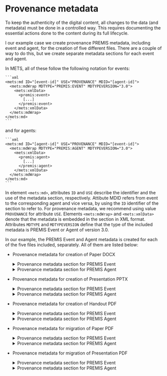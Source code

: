 # Provenance metadata

To keep the authenticity of the digital content, all changes to the data (and metadata) must be done in a controlled way. This requires documenting the essential actions done to the content during its full lifecycle.

I our example case we create provenance PREMIS metadata, including event and agent, for the creation of five different files. There are a couple of way to do this, but we create separate metadata sections for each event and agent.

In METS, all of these follow the following notation for events:

    ```xml
    <mets:md ID="[event-id]" USE="PROVENANCE" MDID="[agent-id]">
      <mets:mdWrap MDTYPE="PREMIS:EVENT" MDTYPEVERSION="3.0">
        <mets:xmlData>
          <premis:event>
            [...]
          </premis:event>            
        </mets:xmlData>
      </mets:mdWrap>
    </mets:md>
    ```
and for agents:

    ```xml
    <mets:md ID="[agent-id]" USE="PROVENANCE" MDID="[event-id]">
      <mets:mdWrap MDTYPE="PREMIS:AGENT" MDTYPEVERSION="3.0">
        <mets:xmlData>
          <premis:agent>
            [...]
          </premis:agent>
        </mets:xmlData>
      </mets:mdWrap>
    </mets:md>
    ```
In element `<mets:md>`, attributes `ID` and `USE` describe the identifier and the use of the metadata section, respectively. Attibute MDID refers from event to the corresponding agent and vice versa, by using the `ID` identifier of the section to refer to. For provenance metadata, we recommend using value `PROVENANCE` for attribute `USE`. Elements `<mets:mdWrap>` and `<mets:xmlData>` denote that the metadata is embedded in the section in XML format. Attributes `MDTYPE` and `MDTYPEVERSION` define that the type of the included metadata is PREMIS Event or Agent of version 3.0.

In our example, the PREMIS Event and Agent metadata is created for each of the five files included, separately. All of them are listed below:

- Provenance metadata for creation of Paper DOCX

    <details>

    <summary>Provenance metadata section for PREMIS Event</summary>

    ```xml
    <mets:md ID="event-001" USE="PROVENANCE" MDID="agent-001">
      <mets:mdWrap MDTYPE="PREMIS:EVENT" MDTYPEVERSION="3.0">
        <mets:xmlData>
          <premis:event>
            <premis:eventIdentifier>
              <premis:eventIdentifierType>local</premis:eventIdentifierType>
              <premis:eventIdentifierValue>event-001</premis:eventIdentifierValue>
            </premis:eventIdentifier>
            <premis:eventType authority="premisEventType" authorityURI="http://id.loc.gov/vocabulary/preservation/eventType" valueURI="http://id.loc.gov/vocabulary/preservation/eventType/cre">creation</premis:eventType>
            <premis:eventDateTime>2021-12-01T15:05</premis:eventDateTime>
            <premis:eventDetailInformation>
              <premis:eventDetail>Object created with Microsoft Office Word</premis:eventDetail>
            </premis:eventDetailInformation>
            <premis:linkingAgentIdentifier>
              <premis:linkingAgentIdentifierType>local</premis:linkingAgentIdentifierType>
              <premis:linkingAgentIdentifierValue>agent-001</premis:linkingAgentIdentifierValue>
              <premis:linkingAgentRole authority="premisEventRelatedAgentRole" authorityURI="http://id.loc.gov/vocabulary/preservation/eventRelatedAgentRole" valueURI="http://id.loc.gov/vocabulary/preservation/eventRelatedAgentRole/exe">executing program</premis:linkingAgentRole>
            </premis:linkingAgentIdentifier>
          </premis:event>            
        </mets:xmlData>
      </mets:mdWrap>
    </mets:md>
    ```

    </details>

    <details>

    <summary>Provenance metadata section for PREMIS Agent</summary>

    ```xml
    <mets:md ID="agent-001" USE="PROVENANCE" MDID="event-001">
      <mets:mdWrap MDTYPE="PREMIS:AGENT" MDTYPEVERSION="3.0">
        <mets:xmlData>
          <premis:agent>
            <premis:agentIdentifier>
              <premis:agentIdentifierType>local</premis:agentIdentifierType>
              <premis:agentIdentifierValue>agent-001</premis:agentIdentifierValue>
            </premis:agentIdentifier>
            <premis:agentName>Microsoft Office Word</premis:agentName>
            <premis:agentType authority="premisAgentType" authorityURI="http://id.loc.gov/vocabulary/preservation/agentType" valueURI="http://id.loc.gov/vocabulary/preservation/agentType/sof">software</premis:agentType>
            <premis:linkingEventIdentifier>
              <premis:linkingEventIdentifierType>local</premis:linkingEventIdentifierType>
              <premis:linkingEventIdentifierValue>event-001</premis:linkingEventIdentifierValue>
            </premis:linkingEventIdentifier>
          </premis:agent>
        </mets:xmlData>
      </mets:mdWrap>
    </mets:md>
    ```

    </details>

- Provenance metadata for creation of Presentation PPTX

    <details>

    <summary>Provenance metadata section for PREMIS Event</summary>

    ```xml
    <mets:md ID="event-002" USE="PROVENANCE" MDID="agent-002">
      <mets:mdWrap MDTYPE="PREMIS:EVENT" MDTYPEVERSION="3.0">
        <mets:xmlData>
          <premis:event>
            <premis:eventIdentifier>
              <premis:eventIdentifierType>local</premis:eventIdentifierType>
              <premis:eventIdentifierValue>event-002</premis:eventIdentifierValue>
            </premis:eventIdentifier>
            <premis:eventType authority="premisEventType" authorityURI="http://id.loc.gov/vocabulary/preservation/eventType" valueURI="http://id.loc.gov/vocabulary/preservation/eventType/cre">creation</premis:eventType>
            <premis:eventDateTime>2023-09-15T23:02</premis:eventDateTime>
            <premis:eventDetailInformation>
              <premis:eventDetail>Object created with Microsoft Office Powerpoint</premis:eventDetail>
            </premis:eventDetailInformation>
            <premis:linkingAgentIdentifier>
              <premis:linkingAgentIdentifierType>local</premis:linkingAgentIdentifierType>
              <premis:linkingAgentIdentifierValue>agent-002</premis:linkingAgentIdentifierValue>
              <premis:linkingAgentRole authority="premisEventRelatedAgentRole" authorityURI="http://id.loc.gov/vocabulary/preservation/eventRelatedAgentRole" valueURI="http://id.loc.gov/vocabulary/preservation/eventRelatedAgentRole/exe">executing program</premis:linkingAgentRole>
            </premis:linkingAgentIdentifier>
          </premis:event>            
        </mets:xmlData>
      </mets:mdWrap>
    </mets:md>
    ```

    </details>

    <details>

    <summary>Provenance metadata section for PREMIS Agent</summary>

    ```xml
    <mets:md ID="agent-002" USE="PROVENANCE" MDID="event-002">
      <mets:mdWrap MDTYPE="PREMIS:AGENT" MDTYPEVERSION="3.0">
        <mets:xmlData>
          <premis:agent>
            <premis:agentIdentifier>
              <premis:agentIdentifierType>local</premis:agentIdentifierType>
              <premis:agentIdentifierValue>agent-002</premis:agentIdentifierValue>
            </premis:agentIdentifier>
            <premis:agentName>Microsoft Office Powerpoint</premis:agentName>
            <premis:agentType authority="premisAgentType" authorityURI="http://id.loc.gov/vocabulary/preservation/agentType" valueURI="http://id.loc.gov/vocabulary/preservation/agentType/sof">software</premis:agentType>
            <premis:linkingEventIdentifier>
              <premis:linkingEventIdentifierType>local</premis:linkingEventIdentifierType>
              <premis:linkingEventIdentifierValue>event-002</premis:linkingEventIdentifierValue>
            </premis:linkingEventIdentifier>
          </premis:agent>
        </mets:xmlData>
      </mets:mdWrap>
    </mets:md>
    ```

    </details>

- Provenance metadata for creation of Handout PDF

    <details>

    <summary>Provenance metadata section for PREMIS Event</summary>      

    ```xml
    <mets:md ID="event-003" USE="PROVENANCE" MDID="agent-003">
      <mets:mdWrap MDTYPE="PREMIS:EVENT" MDTYPEVERSION="3.0">
        <mets:xmlData>
          <premis:event>
            <premis:eventIdentifier>
              <premis:eventIdentifierType>local</premis:eventIdentifierType>
              <premis:eventIdentifierValue>event-003</premis:eventIdentifierValue>
            </premis:eventIdentifier>
            <premis:eventType authority="premisEventType" authorityURI="http://id.loc.gov/vocabulary/preservation/eventType" valueURI="http://id.loc.gov/vocabulary/preservation/eventType/cre">creation</premis:eventType>
            <premis:eventDateTime>2023-09-19T16:09:15</premis:eventDateTime>
            <premis:eventDetailInformation>
              <premis:eventDetail>Object created from Microsoft Word for Windows</premis:eventDetail>
            </premis:eventDetailInformation>
            <premis:linkingAgentIdentifier>
              <premis:linkingAgentIdentifierType>local</premis:linkingAgentIdentifierType>
              <premis:linkingAgentIdentifierValue>agent-003</premis:linkingAgentIdentifierValue>
              <premis:linkingAgentRole authority="premisEventRelatedAgentRole" authorityURI="http://id.loc.gov/vocabulary/preservation/eventRelatedAgentRole" valueURI="http://id.loc.gov/vocabulary/preservation/eventRelatedAgentRole/exe">executing program</premis:linkingAgentRole>
            </premis:linkingAgentIdentifier>
          </premis:event>            
        </mets:xmlData>
      </mets:mdWrap>
    </mets:md>
    ```

    </details>

    <details>

    <summary>Provenance metadata section for PREMIS Agent</summary>

    ```xml
    <mets:md ID="agent-003" USE="PROVENANCE" MDID="event-003">
      <mets:mdWrap MDTYPE="PREMIS:AGENT" MDTYPEVERSION="3.0">
        <mets:xmlData>
          <premis:agent>
            <premis:agentIdentifier>
              <premis:agentIdentifierType>local</premis:agentIdentifierType>
              <premis:agentIdentifierValue>agent-003</premis:agentIdentifierValue>
            </premis:agentIdentifier>
            <premis:agentName>Microsoft Word</premis:agentName>
            <premis:agentType authority="premisAgentType" authorityURI="http://id.loc.gov/vocabulary/preservation/agentType" valueURI="http://id.loc.gov/vocabulary/preservation/agentType/sof">software</premis:agentType>
            <premis:linkingEventIdentifier>
              <premis:linkingEventIdentifierType>local</premis:linkingEventIdentifierType>
              <premis:linkingEventIdentifierValue>event-003</premis:linkingEventIdentifierValue>
            </premis:linkingEventIdentifier>
          </premis:agent>
        </mets:xmlData>
      </mets:mdWrap>
    </mets:md>
    ```

    </details>

- Provenance metadata for migration of Paper PDF

    <details>

    <summary>Provenance metadata section for PREMIS Event</summary>

    ```xml
    <mets:md ID="event-004" USE="PROVENANCE" MDID="agent-004">
      <mets:mdWrap MDTYPE="PREMIS:EVENT" MDTYPEVERSION="3.0">
        <mets:xmlData>
          <premis:event>
            <premis:eventIdentifier>
              <premis:eventIdentifierType>local</premis:eventIdentifierType>
              <premis:eventIdentifierValue>event-004</premis:eventIdentifierValue>
            </premis:eventIdentifier>
            <premis:eventType authority="premisEventType" authorityURI="http://id.loc.gov/vocabulary/preservation/eventType" valueURI="http://id.loc.gov/vocabulary/preservation/eventType/mig">migration</premis:eventType>
            <premis:eventDateTime>2023-11-01T19:52:59</premis:eventDateTime>
            <premis:eventDetailInformation>
              <premis:eventDetail>Object migrated from Microsoft Word for Windows to Acrobat PDF 1.4 - Portable Document Format</premis:eventDetail>
            </premis:eventDetailInformation>
            <premis:linkingAgentIdentifier>
              <premis:linkingAgentIdentifierType>local</premis:linkingAgentIdentifierType>
              <premis:linkingAgentIdentifierValue>agent-004</premis:linkingAgentIdentifierValue>
              <premis:linkingAgentRole authority="premisEventRelatedAgentRole" authorityURI="http://id.loc.gov/vocabulary/preservation/eventRelatedAgentRole" valueURI="http://id.loc.gov/vocabulary/preservation/eventRelatedAgentRole/exe">executing program</premis:linkingAgentRole>
            </premis:linkingAgentIdentifier>
          </premis:event>            
        </mets:xmlData>
      </mets:mdWrap>
    </mets:md>
    ```

    </details>

    <details>

    <summary>Provenance metadata section for PREMIS Agent</summary>

    ```xml
    <mets:md ID="agent-004" USE="PROVENANCE" MDID="event-004">
      <mets:mdWrap MDTYPE="PREMIS:AGENT" MDTYPEVERSION="3.0">
        <mets:xmlData>
          <premis:agent>
            <premis:agentIdentifier>
              <premis:agentIdentifierType>local</premis:agentIdentifierType>
              <premis:agentIdentifierValue>agent-004</premis:agentIdentifierValue>
            </premis:agentIdentifier>
            <premis:agentName>macOS Version 12.6.8 (Build 21G725) Quartz PDFContext</premis:agentName>
            <premis:agentType authority="premisAgentType" authorityURI="http://id.loc.gov/vocabulary/preservation/agentType" valueURI="http://id.loc.gov/vocabulary/preservation/agentType/sof">software</premis:agentType>
            <premis:linkingEventIdentifier>
              <premis:linkingEventIdentifierType>local</premis:linkingEventIdentifierType>
              <premis:linkingEventIdentifierValue>event-004</premis:linkingEventIdentifierValue>
            </premis:linkingEventIdentifier>
          </premis:agent>
        </mets:xmlData>
      </mets:mdWrap>
    </mets:md>
    ```

    </details>

- Provenance metadata for migration of Presentation PDF

    <details>

    <summary>Provenance metadata section for PREMIS Event</summary>

    ```xml
    <mets:md ID="event-005" USE="PROVENANCE" MDID="agent-005">
      <mets:mdWrap MDTYPE="PREMIS:EVENT" MDTYPEVERSION="3.0">
        <mets:xmlData>
          <premis:event>
            <premis:eventIdentifier>
              <premis:eventIdentifierType>local</premis:eventIdentifierType>
              <premis:eventIdentifierValue>event-005</premis:eventIdentifierValue>
            </premis:eventIdentifier>
            <premis:eventType authority="premisEventType" authorityURI="http://id.loc.gov/vocabulary/preservation/eventType" valueURI="http://id.loc.gov/vocabulary/preservation/eventType/mig">migration</premis:eventType>
            <premis:eventDateTime>2023-09-15T23:09:29</premis:eventDateTime>
            <premis:eventDetailInformation>
              <premis:eventDetail>Object migrated from Microsoft Powerpoint for Windows to Acrobat PDF 1.7 - Portable Document Format</premis:eventDetail>
            </premis:eventDetailInformation>
            <premis:linkingAgentIdentifier>
              <premis:linkingAgentIdentifierType>local</premis:linkingAgentIdentifierType>
              <premis:linkingAgentIdentifierValue>agent-005</premis:linkingAgentIdentifierValue>
              <premis:linkingAgentRole authority="premisEventRelatedAgentRole" authorityURI="http://id.loc.gov/vocabulary/preservation/eventRelatedAgentRole" valueURI="http://id.loc.gov/vocabulary/preservation/eventRelatedAgentRole/exe">executing program</premis:linkingAgentRole>
            </premis:linkingAgentIdentifier>
          </premis:event>            
        </mets:xmlData>
      </mets:mdWrap>
    </mets:md>
    ```

    </details>

    <details>

    <summary>Provenance metadata section for PREMIS Agent</summary>

    ```xml
    <mets:md ID="agent-005" USE="PROVENANCE" MDID="event-005">
      <mets:mdWrap MDTYPE="PREMIS:AGENT" MDTYPEVERSION="3.0">
        <mets:xmlData>
          <premis:agent>
            <premis:agentIdentifier>
              <premis:agentIdentifierType>local</premis:agentIdentifierType>
              <premis:agentIdentifierValue>agent-005</premis:agentIdentifierValue>
            </premis:agentIdentifier>
            <premis:agentName>Microsoft® PowerPoint® for Microsoft 365</premis:agentName>
            <premis:agentType authority="premisAgentType" authorityURI="http://id.loc.gov/vocabulary/preservation/agentType" valueURI="http://id.loc.gov/vocabulary/preservation/agentType/sof">software</premis:agentType>
            <premis:linkingEventIdentifier>
              <premis:linkingEventIdentifierType>local</premis:linkingEventIdentifierType>
              <premis:linkingEventIdentifierValue>event-005</premis:linkingEventIdentifierValue>
            </premis:linkingEventIdentifier>
          </premis:agent>
        </mets:xmlData>
      </mets:mdWrap>
    </mets:md>
    ```

    </details>
